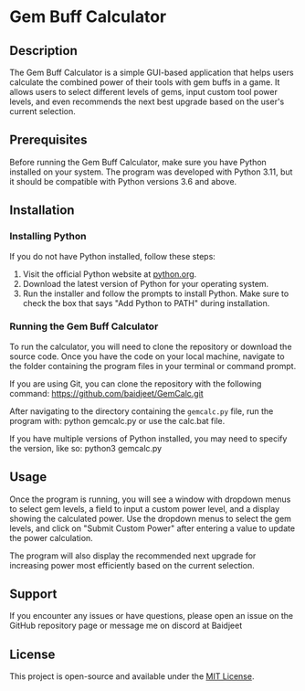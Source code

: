 # Gem Buff Calculator

## Description
The Gem Buff Calculator is a simple GUI-based application that helps users calculate the combined power of their tools with gem buffs in a game. It allows users to select different levels of gems, input custom tool power levels, and even recommends the next best upgrade based on the user's current selection.

## Prerequisites
Before running the Gem Buff Calculator, make sure you have Python installed on your system. The program was developed with Python 3.11, but it should be compatible with Python versions 3.6 and above.

## Installation

### Installing Python
If you do not have Python installed, follow these steps:

1. Visit the official Python website at [python.org](https://www.python.org/).
2. Download the latest version of Python for your operating system.
3. Run the installer and follow the prompts to install Python. Make sure to check the box that says "Add Python to PATH" during installation.

### Running the Gem Buff Calculator
To run the calculator, you will need to clone the repository or download the source code. Once you have the code on your local machine, navigate to the folder containing the program files in your terminal or command prompt.

If you are using Git, you can clone the repository with the following command: https://github.com/baidjeet/GemCalc.git


After navigating to the directory containing the `gemcalc.py` file, run the program with: python gemcalc.py or use the calc.bat file.


If you have multiple versions of Python installed, you may need to specify the version, like so: python3 gemcalc.py


## Usage
Once the program is running, you will see a window with dropdown menus to select gem levels, a field to input a custom power level, and a display showing the calculated power. Use the dropdown menus to select the gem levels, and click on "Submit Custom Power" after entering a value to update the power calculation.

The program will also display the recommended next upgrade for increasing power most efficiently based on the current selection.

## Support
If you encounter any issues or have questions, please open an issue on the GitHub repository page or message me on discord at Baidjeet

## License
This project is open-source and available under the [MIT License](LICENSE).




